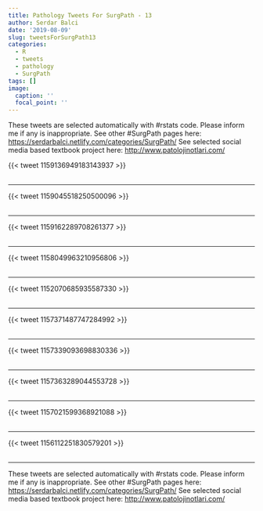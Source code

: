 ```yaml
---
title: Pathology Tweets For SurgPath - 13
author: Serdar Balci
date: '2019-08-09'
slug: tweetsForSurgPath13
categories:
  - R
  - tweets
  - pathology
  - SurgPath
tags: []
image:
  caption: ''
  focal_point: ''
---
```



These tweets are selected automatically with #rstats code. Please inform me if any is inappropriate.
See other #SurgPath pages here: https://serdarbalci.netlify.com/categories/SurgPath/ 
See selected social media based textbook project here: http://www.patolojinotlari.com/

{{< tweet 1159136949183143937 >}}
<br>
<br>
<hr>
{{< tweet 1159045518250500096 >}}
<br>
<br>
<hr>
{{< tweet 1159162289708261377 >}}
<br>
<br>
<hr>
{{< tweet 1158049963210956806 >}}
<br>
<br>
<hr>
{{< tweet 1152070685935587330 >}}
<br>
<br>
<hr>
{{< tweet 1157371487747284992 >}}
<br>
<br>
<hr>
{{< tweet 1157339093698830336 >}}
<br>
<br>
<hr>
{{< tweet 1157363289044553728 >}}
<br>
<br>
<hr>
{{< tweet 1157021599368921088 >}}
<br>
<br>
<hr>
{{< tweet 1156112251830579201 >}}
<br>
<br>
<hr>


These tweets are selected automatically with #rstats code. Please inform me if any is inappropriate.
See other #SurgPath pages here: https://serdarbalci.netlify.com/categories/SurgPath/ 
See selected social media based textbook project here: http://www.patolojinotlari.com/
